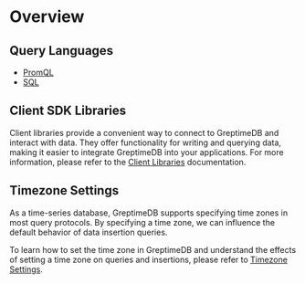 # Overview

## Query Languages

- [PromQL](./promql.md)
- [SQL](./sql.md)

## Client SDK Libraries

Client libraries provide a convenient way to connect to GreptimeDB and interact with data.
They offer functionality for writing and querying data,
making it easier to integrate GreptimeDB into your applications.
For more information, please refer to the [Client Libraries](/user-guide/client-libraries/overview.md) documentation.

## Timezone Settings

As a time-series database, GreptimeDB supports specifying time zones in most query protocols. By specifying a time zone, we can influence the default behavior of data insertion queries.

To learn how to set the time zone in GreptimeDB and understand the effects of setting a time zone on queries and insertions, please refer to [Timezone Settings](./timezone.md).
